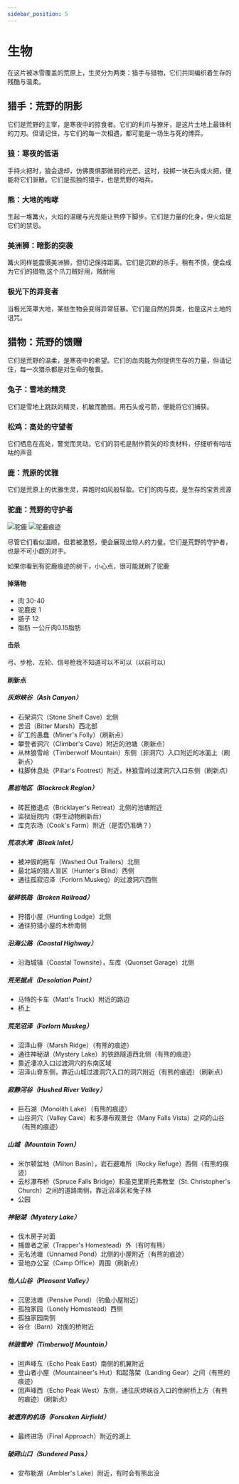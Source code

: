 ```yaml
---
sidebar_position: 5
---
```

# 生物

在这片被冰雪覆盖的荒原上，生灵分为两类：猎手与猎物，它们共同编织着生存的残酷与温柔。

## 猎手：荒野的阴影

它们是荒野的主宰，是寒夜中的掠食者。它们的利爪与獠牙，是这片土地上最锋利的刀刃。但请记住，与它们的每一次相遇，都可能是一场生与死的博弈。

### 狼：寒夜的低语
手持火把时，狼会退却，仿佛畏惧那微弱的光芒。这时，投掷一块石头或火把，便能将它们驱散。它们是孤独的猎手，也是荒野的哨兵。

### 熊：大地的咆哮
生起一堆篝火，火焰的温暖与光亮能让熊停下脚步。它们是力量的化身，但火焰是它们的禁忌。

### 美洲狮：暗影的突袭
篝火同样能震慑美洲狮，但切记保持距离。它们是沉默的杀手，稍有不慎，便会成为它们的猎物,这个爪刀贼好用，贼耐用

### 极光下的异变者
当极光笼罩大地，某些生物会变得异常狂暴。它们是自然的异类，也是这片土地的诅咒。

## 猎物：荒野的馈赠
它们是荒野的温柔，是寒夜中的希望。它们的血肉能为你提供生存的力量，但请记住，每一次猎杀都是对生命的敬畏。

### 兔子：雪地的精灵
它们是雪地上跳跃的精灵，机敏而脆弱。用石头或弓箭，便能将它们捕获。

### 松鸡：高处的守望者
它们栖息在高处，警觉而灵动。它们的羽毛是制作箭矢的珍贵材料，仔细听有咕咕咕的声音

### 鹿：荒原的优雅
它们是荒原上的优雅生灵，奔跑时如风般轻盈。它们的肉与皮，是生存的宝贵资源

### 驼鹿：荒野的守护者

![驼鹿](/img/moose.png)
![驼鹿痕迹](/img/barkmark.png)

尽管它们看似温顺，但若被激怒，便会展现出惊人的力量。它们是荒野的守护者，也是不可小觑的对手。

如果你看到有驼鹿痕迹的树干，小心点，很可能就刷了驼鹿

#### 掉落物
- 肉  30-40
- 驼鹿皮 1
- 肠子 12
- 脂肪 一公斤肉0.15脂肪

#### 击杀
弓、步枪、左轮、信号枪我不知道可以不可以（以前可以）

#### 刷新点

##### 灰烬峡谷（Ash Canyon）

- 石架洞穴（Stone Shelf Cave）北侧
- 苦沼（Bitter Marsh）西北部
- 矿工的愚蠢（Miner's Folly）（刷新点）
- 攀登者洞穴（Climber's Cave）附近的池塘（刷新点）
- 从林狼雪岭（Timberwolf Mountain）东侧（非洞穴）入口附近的冰面上（刷新点）
- 柱脚休息处（Pillar's Footrest）附近，林狼雪岭过渡洞穴入口东侧（刷新点）

#####  黑岩地区（Blackrock Region）
- 砖匠撤退点（Bricklayer's Retreat）北侧的池塘附近
- 监狱庭院内（野生动物刷新后）
- 库克农场（Cook's Farm）附近（是否仍准确？）

##### 荒凉水湾（Bleak Inlet）
- 被冲毁的拖车（Washed Out Trailers）北侧
- 最北端的猎人盲区（Hunter's Blind）西侧
- 通往孤寂沼泽（Forlorn Muskeg）的过渡洞穴西侧

##### 破碎铁路（Broken Railroad）
- 狩猎小屋（Hunting Lodge）北侧
- 通往狩猎小屋的木桥南侧

##### 沿海公路（Coastal Highway）
- 沿海城镇（Coastal Townsite），车库（Quonset Garage）北侧

##### 荒芜据点（Desolation Point）
- 马特的卡车（Matt's Truck）附近的路边
- 桥上

##### 荒芜沼泽（Forlorn Muskeg）
- 沼泽山脊（Marsh Ridge）（有熊的痕迹）
- 通往神秘湖（Mystery Lake）的铁路隧道西北侧（有熊的痕迹）
- 靠近凄凉入口过渡洞穴的东南区域
- 沼泽山脊东侧，靠近山城过渡洞穴入口的洞穴附近（有熊的痕迹）（刷新点）

##### 寂静河谷（Hushed River Valley）
- 巨石湖（Monolith Lake）（有熊的痕迹）
- 山谷洞穴（Valley Cave）和多瀑布观景台（Many Falls Vista）之间的山谷（有熊的痕迹）

##### 山城（Mountain Town）
- 米尔顿盆地（Milton Basin），岩石避难所（Rocky Refuge）西侧（有熊的痕迹）
- 云杉瀑布桥（Spruce Falls Bridge）和圣克里斯托弗教堂（St. Christopher's Church）之间的道路南侧，靠近沼泽区和兔子林
- 公园

##### 神秘湖（Mystery Lake）
- 伐木房子对面
- 捕兽者之家（Trapper's Homestead）外（有时有熊）
- 无名池塘（Unnamed Pond）北侧的小屋附近（有熊的痕迹）
- 营地办公室（Camp Office）周围（刷新点）

##### 怡人山谷（Pleasant Valley）
- 沉思池塘（Pensive Pond）（钓鱼小屋附近）
- 孤独家园（Lonely Homestead）西侧
- 孤独家园南侧
- 谷仓（Barn）对面的桥附近

##### 林狼雪岭（Timberwolf Mountain）
- 回声峰东（Echo Peak East）南侧的机翼附近
- 登山者小屋（Mountaineer's Hut）和起落架（Landing Gear）之间（有熊的痕迹）
- 回声峰西（Echo Peak West）东侧，通往灰烬峡谷入口的倒树桥上方（有熊的痕迹）（刷新点）

##### 被遗弃的机场（Forsaken Airfield）
- 最终进场（Final Approach）附近的湖上

##### 破碎山口（Sundered Pass）
- 安布勒湖（Ambler's Lake）附近，有时会有熊出没